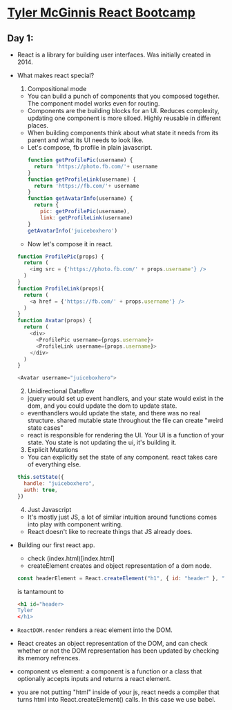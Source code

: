 # [Tyler McGinnis React Bootcamp](https://ui.dev/free-react-bootcamp)

## Day 1:

- React is a library for building user interfaces. Was initially created in 2014.
- What makes react special?

  1. Compositional mode

  - You can build a punch of components that you composed together. The component model works even for routing.
  - Components are the building blocks for an UI. Reduces complexity, updating one component is more siloed. Highly reusable in different places.
  - When building components think about what state it needs from its parent and what its UI needs to look like.
  - Let's compose, fb profile in plain javascript.
    ```javascript
    function getProfilePic(username) {
      return 'https://photo.fb.com/'+ username
    }
    function getProfileLink(username) {
      return 'https://fb.com/'+ username
    }
    function getAvatarInfo(username) {
      return {
        pic: getProfilePic(username),
        link: getProfileLink(username)
    }
    getAvatarInfo('juiceboxhero')
    ```
  - Now let's compose it in react.

  ```javascript
  function ProfilePic(props) {
    return (
      <img src = {'https://photo.fb.com/' + props.username'} />
    )
  }
  function ProfileLink(props){
    return (
      <a href = {'https://fb.com/' + props.username'} />
    )
  }
  function Avatar(props) {
    return (
      <div>
        <ProfilePic username={props.username}>
        <ProfileLink username={props.username}>
      </div>
    )
  }

  <Avatar username="juiceboxhero">
  ```

  2. Unidirectional Dataflow

  - jquery would set up event handlers, and your state would exist in the dom, and you could update the dom to update state.
  - eventhandlers would update the state, and there was no real structure. shared mutable state throughout the file can create "weird state cases"
  - react is responsible for rendering the UI. Your UI is a function of your state. You state is not updating the ui, it's building it.

  3. Explicit Mutations

  - You can explicitly set the state of any component. react takes care of everything else.

  ```javascript
  this.setState({
    handle: "juiceboxhero",
    auth: true,
  })
  ```

  4. Just Javascript

  - It's mostly just JS, a lot of similar intuition around functions comes into play with component writing.
  - React doesn't like to recreate things that JS already does.

- Building our first react app.
  - check (index.html)[index.html]
  - createElement creates and object representation of a dom node.
  ```javascript
  const headerElement = React.createElement("h1", { id: "header" }, "Tyler")
  ```
  is tantamount to
  ```html
  <h1 id="header>
  Tyler
  </h1>
  ```
- `ReactDOM.render` renders a reac element into the DOM.
- React creates an object representation of the DOM, and can check whether or not the DOM representation has been updated by checking its memory refrences.
- component vs element: a component is a function or a class that optionally accepts inputs and returns a react element.
- you are not putting "html" inside of your js, react needs a compiler that turns html into React.createElement() calls. In this case we use babel.
